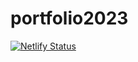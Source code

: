 # portfolio2023
[![Netlify Status](https://api.netlify.com/api/v1/badges/7c07c60f-82cb-4b1a-873c-ead46cbccdae/deploy-status)](https://app.netlify.com/sites/vigilant-davinci-de96dd/deploys)
